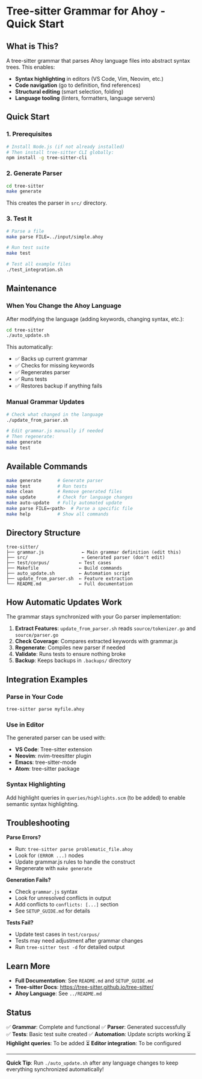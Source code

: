 # Tree-sitter Grammar for Ahoy - Quick Start

## What is This?

A tree-sitter grammar that parses Ahoy language files into abstract syntax trees. This enables:
- **Syntax highlighting** in editors (VS Code, Vim, Neovim, etc.)
- **Code navigation** (go to definition, find references)
- **Structural editing** (smart selection, folding)
- **Language tooling** (linters, formatters, language servers)

## Quick Start

### 1. Prerequisites

```bash
# Install Node.js (if not already installed)
# Then install tree-sitter CLI globally:
npm install -g tree-sitter-cli
```

### 2. Generate Parser

```bash
cd tree-sitter
make generate
```

This creates the parser in `src/` directory.

### 3. Test It

```bash
# Parse a file
make parse FILE=../input/simple.ahoy

# Run test suite
make test

# Test all example files
./test_integration.sh
```

## Maintenance

### When You Change the Ahoy Language

After modifying the language (adding keywords, changing syntax, etc.):

```bash
cd tree-sitter
./auto_update.sh
```

This automatically:
- ✅ Backs up current grammar
- ✅ Checks for missing keywords
- ✅ Regenerates parser
- ✅ Runs tests
- ✅ Restores backup if anything fails

### Manual Grammar Updates

```bash
# Check what changed in the language
./update_from_parser.sh

# Edit grammar.js manually if needed
# Then regenerate:
make generate
make test
```

## Available Commands

```bash
make generate      # Generate parser
make test          # Run tests
make clean         # Remove generated files
make update        # Check for language changes
make auto-update   # Fully automated update
make parse FILE=<path>  # Parse a specific file
make help          # Show all commands
```

## Directory Structure

```
tree-sitter/
├── grammar.js              ← Main grammar definition (edit this)
├── src/                    ← Generated parser (don't edit)
├── test/corpus/           ← Test cases
├── Makefile               ← Build commands
├── auto_update.sh         ← Automation script
├── update_from_parser.sh  ← Feature extraction
└── README.md              ← Full documentation
```

## How Automatic Updates Work

The grammar stays synchronized with your Go parser implementation:

1. **Extract Features**: `update_from_parser.sh` reads `source/tokenizer.go` and `source/parser.go`
2. **Check Coverage**: Compares extracted keywords with grammar.js
3. **Regenerate**: Compiles new parser if needed
4. **Validate**: Runs tests to ensure nothing broke
5. **Backup**: Keeps backups in `.backups/` directory

## Integration Examples

### Parse in Your Code

```bash
tree-sitter parse myfile.ahoy
```

### Use in Editor

The generated parser can be used with:
- **VS Code**: Tree-sitter extension
- **Neovim**: nvim-treesitter plugin
- **Emacs**: tree-sitter-mode
- **Atom**: tree-sitter package

### Syntax Highlighting

Add highlight queries in `queries/highlights.scm` (to be added) to enable semantic syntax highlighting.

## Troubleshooting

**Parse Errors?**
- Run: `tree-sitter parse problematic_file.ahoy`
- Look for `(ERROR ...)` nodes
- Update grammar.js rules to handle the construct
- Regenerate with `make generate`

**Generation Fails?**
- Check `grammar.js` syntax
- Look for unresolved conflicts in output
- Add conflicts to `conflicts: [...]` section
- See `SETUP_GUIDE.md` for details

**Tests Fail?**
- Update test cases in `test/corpus/`
- Tests may need adjustment after grammar changes
- Run `tree-sitter test -d` for detailed output

## Learn More

- **Full Documentation**: See `README.md` and `SETUP_GUIDE.md`
- **Tree-sitter Docs**: https://tree-sitter.github.io/tree-sitter/
- **Ahoy Language**: See `../README.md`

## Status

✅ **Grammar**: Complete and functional
✅ **Parser**: Generated successfully  
✅ **Tests**: Basic test suite created
✅ **Automation**: Update scripts working
⏳ **Highlight queries**: To be added
⏳ **Editor integration**: To be configured

---

**Quick Tip**: Run `./auto_update.sh` after any language changes to keep everything synchronized automatically!
